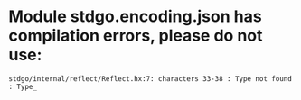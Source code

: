 # Module stdgo.encoding.json has compilation errors, please do not use:
```
stdgo/internal/reflect/Reflect.hx:7: characters 33-38 : Type not found : Type_

```

